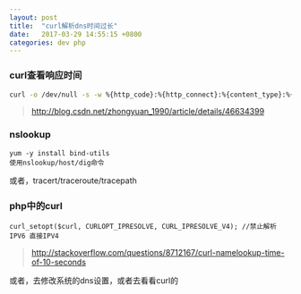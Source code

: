 ```yaml
---
layout: post
title:  "curl解析dns时间过长"
date:   2017-03-29 14:55:15 +0800
categories: dev php
---
```

### curl查看响应时间  
```bash
curl -o /dev/null -s -w %{http_code}:%{http_connect}:%{content_type}:%{time_namelookup}:%{time_redirect}:%{time_pretransfer}:%{time_connect}:%{time_starttransfer}:%{time_total}:%{speed_download} http://www.baidu.com
```
> http://blog.csdn.net/zhongyuan_1990/article/details/46634399

### nslookup  
```
yum -y install bind-utils
使用nslookup/host/dig命令
```

或者，tracert/traceroute/tracepath

### php中的curl  
```  
curl_setopt($curl, CURLOPT_IPRESOLVE, CURL_IPRESOLVE_V4); //禁止解析IPV6 直接IPV4
```  
> http://stackoverflow.com/questions/8712167/curl-namelookup-time-of-10-seconds  

或者，去修改系统的dns设置，或者去看看curl的  

